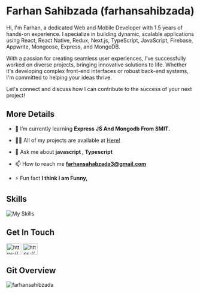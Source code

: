 #  Farhan Sahibzada (farhansahibzada)

Hi, I'm Farhan, a dedicated Web and Mobile Developer with 1.5 years of hands-on experience. I specialize in building dynamic, scalable applications using React, React Native, Redux, Next.js, TypeScript, JavaScript, Firebase, Appwrite, Mongoose, Express, and MongoDB.

With a passion for creating seamless user experiences, I've successfully worked on diverse projects, bringing innovative solutions to life. Whether it's developing complex front-end interfaces or robust back-end systems, I'm committed to helping your ideas thrive.

Let's connect and discuss how I can contribute to the success of your next project!

## More Details
- 🌱 I’m currently learning **Express JS And Mongodb From SMIT.**

- 👨‍💻 All of my projects are available at [Here!](https://github.com/FarhanSahibzada)

- 💬 Ask me about **javascript , Typescript**

- 📫 How to reach me **farhansahabzada3@gmail.com**

- ⚡ Fun fact **I think I am Funny,**



## Skills
![My Skills](https://skillicons.dev/icons?i=react,nextjs,firebase,appwrite,nodejs,mongodb,express,js,ts,redux,bootstrap,materialui,netlify,tailwind,threejs,css,html)




## Get In Touch
<p align="left">
<a href="https://twitter.com/https://x.com/realfarhan22?t=ojx6aimysbvmy50a6o6qvw&s=08" target="blank"><img align="center" src="https://raw.githubusercontent.com/rahuldkjain/github-profile-readme-generator/master/src/images/icons/Social/twitter.svg" alt="https://x.com/realfarhan22?t=ojx6aimysbvmy50a6o6qvw&s=08" height="30" width="40" /></a>
<a href="https://www.linkedin.com/in/farhan-sahibzada/" target="blank"><img align="center" src="https://raw.githubusercontent.com/rahuldkjain/github-profile-readme-generator/master/src/images/icons/Social/linked-in-alt.svg" alt="https://www.linkedin.com/in/farhan-sahibzada-578485258/" height="30" width="40" /></a>
</p>

## Git Overview

<img align="center" src="https://github-readme-stats.vercel.app/api?username=farhansahibzada&show_icons=true" alt="farhansahibzada" />
